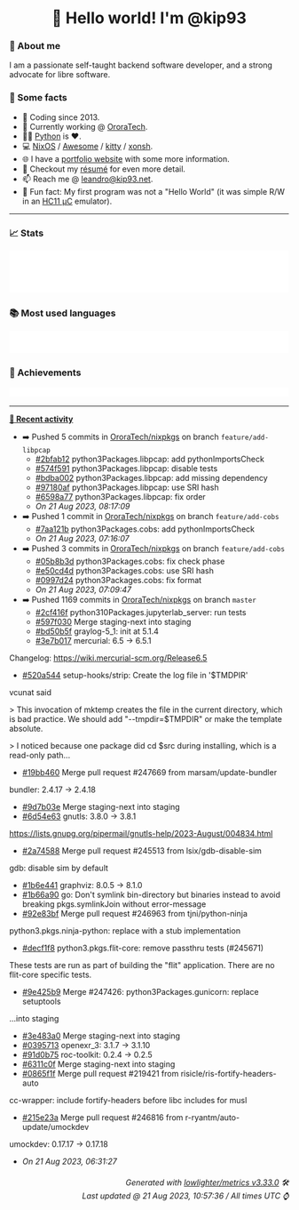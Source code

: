 <!-- README template, populated using this action:
     https://github.com/kip93/kip93/blob/main/.github/workflows/readme.yml. -->

<h1 align="center">👋 Hello world! I'm @kip93</h1> <!-- LOGIN => username -->

### 👤 About me

I am a passionate self-taught backend software developer, and a strong advocate for libre software.


### 💬 Some facts

* 📅 Coding since 2013.
* 💼 Currently working @ [OroraTech](https://ororatech.com/).
* 👨‍💻 [Python](https://github.com/search?q=user%3Akip93&l=python) is ❤️. <!-- LOGIN => username -->
* 💻 [NixOS](https://github.com/NixOS/) /
     [Awesome](https://github.com/awesomeWM/) /
     [kitty](https://github.com/kovidgoyal/kitty/) /
     [xonsh](https://github.com/xonsh/).
* 🌐 I have a [portfolio website](https://kip93.net/) with some more information.
* 📝 Checkout my [résumé](https://kip93.net/resume/) for even more detail.
* 📫 Reach me @ [leandro@kip93.net](mailto:leandro@kip93.net).
* 🎲 Fun fact: My first program was not a "Hello World" (it was simple R/W in an [HC11 µC](https://en.wikipedia.org/wiki/68HC11) emulator).


-----------------------------------------------------------------------------------------------------------------------


### 📈 Stats

![](./stats.svg)


### 📚 Most used languages <!-- by percentage, in decreasing order -->

![](./languages.svg)


### 🏅 Achievements

![](./achievements.svg)


-----------------------------------------------------------------------------------------------------------------------


**[📰 Recent activity](https://github.com/kip93)**
* ➡️ Pushed 5 commits in [OroraTech/nixpkgs](https://github.com/OroraTech/nixpkgs) on branch `feature/add-libpcap`
  * [#2bfab12](https://github.com/OroraTech/nixpkgs/commit/2bfab12) python3Packages.libpcap: add pythonImportsCheck
  * [#574f591](https://github.com/OroraTech/nixpkgs/commit/574f591) python3Packages.libpcap: disable tests
  * [#bdba002](https://github.com/OroraTech/nixpkgs/commit/bdba002) python3Packages.libpcap: add missing dependency
  * [#97180af](https://github.com/OroraTech/nixpkgs/commit/97180af) python3Packages.libpcap: use SRI hash
  * [#6598a77](https://github.com/OroraTech/nixpkgs/commit/6598a77) python3Packages.libpcap: fix order
  * *On 21 Aug 2023, 08:17:09*
* ➡️ Pushed 1 commit in [OroraTech/nixpkgs](https://github.com/OroraTech/nixpkgs) on branch `feature/add-cobs`
  * [#7aa121b](https://github.com/OroraTech/nixpkgs/commit/7aa121b) python3Packages.cobs: add pythonImportsCheck
  * *On 21 Aug 2023, 07:16:07*
* ➡️ Pushed 3 commits in [OroraTech/nixpkgs](https://github.com/OroraTech/nixpkgs) on branch `feature/add-cobs`
  * [#05b8b3d](https://github.com/OroraTech/nixpkgs/commit/05b8b3d) python3Packages.cobs: fix check phase
  * [#e50cd4d](https://github.com/OroraTech/nixpkgs/commit/e50cd4d) python3Packages.cobs: use SRI hash
  * [#0997d24](https://github.com/OroraTech/nixpkgs/commit/0997d24) python3Packages.cobs: fix format
  * *On 21 Aug 2023, 07:09:47*
* ➡️ Pushed 1169 commits in [OroraTech/nixpkgs](https://github.com/OroraTech/nixpkgs) on branch `master`
  * [#2cf416f](https://github.com/OroraTech/nixpkgs/commit/2cf416f) python310Packages.jupyterlab_server: run tests
  * [#597f030](https://github.com/OroraTech/nixpkgs/commit/597f030) Merge staging-next into staging
  * [#bd50b5f](https://github.com/OroraTech/nixpkgs/commit/bd50b5f) graylog-5_1: init at 5.1.4
  * [#3e7b017](https://github.com/OroraTech/nixpkgs/commit/3e7b017) mercurial: 6.5 -&gt; 6.5.1

Changelog: https://wiki.mercurial-scm.org/Release6.5
  * [#520a544](https://github.com/OroraTech/nixpkgs/commit/520a544) setup-hooks/strip: Create the log file in &#39;$TMDPIR&#39;

vcunat said

&gt; This invocation of mktemp creates the file in the current directory, which is bad practice. We should add &#34;--tmpdir=$TMPDIR&#34; or make the template absolute.

&gt; I noticed because one package did cd $src during installing, which is a read-only path...
  * [#19bb460](https://github.com/OroraTech/nixpkgs/commit/19bb460) Merge pull request #247669 from marsam/update-bundler

bundler: 2.4.17 -&gt; 2.4.18
  * [#9d7b03e](https://github.com/OroraTech/nixpkgs/commit/9d7b03e) Merge staging-next into staging
  * [#6d54e63](https://github.com/OroraTech/nixpkgs/commit/6d54e63) gnutls: 3.8.0 -&gt; 3.8.1

https://lists.gnupg.org/pipermail/gnutls-help/2023-August/004834.html
  * [#2a74588](https://github.com/OroraTech/nixpkgs/commit/2a74588) Merge pull request #245513 from lsix/gdb-disable-sim

gdb: disable sim by default
  * [#1b6e441](https://github.com/OroraTech/nixpkgs/commit/1b6e441) graphviz: 8.0.5 -&gt; 8.1.0
  * [#1b66a90](https://github.com/OroraTech/nixpkgs/commit/1b66a90) go: Don&#39;t symlink bin-directory but binaries instead to avoid breaking pkgs.symlinkJoin without error-message
  * [#92e83bf](https://github.com/OroraTech/nixpkgs/commit/92e83bf) Merge pull request #246963 from tjni/python-ninja

python3.pkgs.ninja-python: replace with a stub implementation
  * [#decf1f8](https://github.com/OroraTech/nixpkgs/commit/decf1f8) python3.pkgs.flit-core: remove passthru tests (#245671)

These tests are run as part of building the &#34;flit&#34; application. There
are no flit-core specific tests.
  * [#9e425b9](https://github.com/OroraTech/nixpkgs/commit/9e425b9) Merge #247426: python3Packages.gunicorn: replace setuptools

...into staging
  * [#3e483a0](https://github.com/OroraTech/nixpkgs/commit/3e483a0) Merge staging-next into staging
  * [#0395713](https://github.com/OroraTech/nixpkgs/commit/0395713) openexr_3: 3.1.7 -&gt; 3.1.10
  * [#91d0b75](https://github.com/OroraTech/nixpkgs/commit/91d0b75) roc-toolkit: 0.2.4 -&gt; 0.2.5
  * [#6311c0f](https://github.com/OroraTech/nixpkgs/commit/6311c0f) Merge staging-next into staging
  * [#0865f1f](https://github.com/OroraTech/nixpkgs/commit/0865f1f) Merge pull request #219421 from risicle/ris-fortify-headers-auto

cc-wrapper: include fortify-headers before libc includes for musl
  * [#215e23a](https://github.com/OroraTech/nixpkgs/commit/215e23a) Merge pull request #246816 from r-ryantm/auto-update/umockdev

umockdev: 0.17.17 -&gt; 0.17.18
  * *On 21 Aug 2023, 06:31:27*
 <!-- Last activity -->


<h6 align="right"><em>
    Generated with <a href="https://github.com/lowlighter/metrics/tree/latest/">lowlighter/metrics v3.33.0</a> 🛠️<br> <!-- VERSION => MAJOR.minor.patch -->
    Last updated @ 21 Aug 2023, 10:57:36 / All times UTC ⌚ <!-- meta.generated => DD/MM/YYYY, hh:mm -->
</em></h6>
